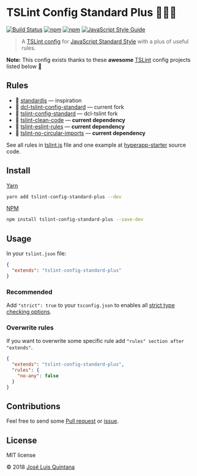 # TSLint Config Standard Plus :green_apple::orange::lemon:

[![Build Status](https://travis-ci.org/joseluisq/tslint-config-standard-plus.svg?branch=master)](https://travis-ci.org/joseluisq/tslint-config-standard-plus) [![npm](https://img.shields.io/npm/v/tslint-config-standard-plus.svg)](https://www.npmjs.com/package/tslint-config-standard-plus) [![npm](https://img.shields.io/npm/dt/tslint-config-standard-plus.svg)](https://www.npmjs.com/package/tslint-config-standard-plus) [![JavaScript Style Guide](https://img.shields.io/badge/code_style-standard-brightgreen.svg)](https://standardjs.com)

> A [TSLint config](https://palantir.github.io/tslint/usage/tslint-json/) for [JavaScript Standard Style](http://standardjs.com/) with a plus of useful rules.

__Note:__ This config exists thanks to these __awesome__ [TSLint](https://palantir.github.io/tslint/) config projects listed below :tada:

## Rules

- :1st_place_medal: [standardjs](http://standardjs.com/) — inspiration
- :1st_place_medal: [dcl-tslint-config-standard](https://github.com/decentraland/dcl-tslint-config-standard) — current fork
- :1st_place_medal: [tslint-config-standard](https://github.com/blakeembrey/tslint-config-standard) — dcl-tslint fork
- :medal_sports: [tslint-clean-code](https://github.com/Glavin001/tslint-clean-code) — __current dependency__
- :medal_sports: [tslint-eslint-rules](https://github.com/buzinas/tslint-eslint-rules) — __current dependency__
- :medal_sports: [tslint-no-circular-imports](https://github.com/bcherny/tslint-no-circular-imports) — __current dependency__

See all rules in [tslint.js](./tslint.js) file and one example at [hyperapp-starter](https://github.com/joseluisq/hyperapp-starter) source code.

## Install

[Yarn](https://github.com/yarnpkg/)

```sh
yarn add tslint-config-standard-plus --dev
```

[NPM](https://www.npmjs.com/)

```sh
npm install tslint-config-standard-plus --save-dev
```

## Usage

In your `tslint.json` file:

```json
{
  "extends": "tslint-config-standard-plus"
}
```

### Recommended

Add `"strict": true` to your `tsconfig.json` to enables all [strict type checking options](https://www.typescriptlang.org/docs/handbook/compiler-options.html).

### Overwrite rules

If you want to overwrite some specific rule add `"rules" section after` `"extends"`.

```json
{
  "extends": "tslint-config-standard-plus",
  "rules": {
    "no-any": false
  }
}
```

## Contributions

Feel free to send some [Pull request](https://github.com/joseluisq/tslint-config-standard-plus/pulls) or [issue](https://github.com/joseluisq/tslint-config-standard-plus/issues).

## License

MIT license

© 2018 [José Luis Quintana](http://git.io/joseluisq)
